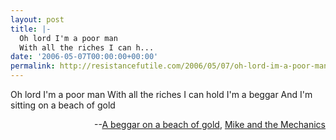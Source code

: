 ```yaml
---
layout: post
title: |-
  Oh lord I'm a poor man
  With all the riches I can h...
date: '2006-05-07T00:00:00+00:00'
permalink: http://resistancefutile.com/2006/05/07/oh-lord-im-a-poor-manwith-all-the-riches-i-can-h/
---
```

<p class="chorus">Oh lord I'm a poor man
With all the riches I can hold
I'm a beggar
And I'm sitting on a beach of gold</p><p align="right">--<a href="http://www.lyricsfreak.com/m/mike+the+mechanics/a+beggar+on+a+beach+of+gold_20093535.html">A beggar on a beach of gold</a>, <a href="http://www4.tripnet.se/~bot/mike.htm">Mike and the Mechanics</a> </p>

